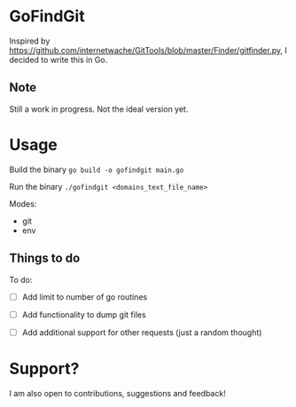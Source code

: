 # GoFindGit
Inspired by https://github.com/internetwache/GitTools/blob/master/Finder/gitfinder.py, I decided to write this in Go.

## Note
Still a work in progress. Not the ideal version yet.


# Usage
Build the binary
```go build -o gofindgit main.go```

Run the binary
```./gofindgit <domains_text_file_name>```

Modes:
- git 
- env


## Things to do
To do:
- [ ] Add limit to number of go routines
- [ ] Add functionality to dump git files
- [ ] Add additional support for other requests (just a random thought)


# Support?
I am also open to contributions, suggestions and feedback! 